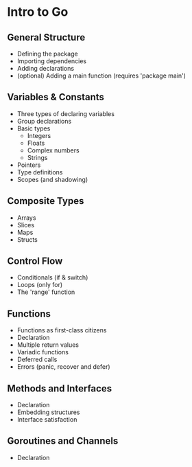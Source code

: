 # Intro to Go #

## General Structure ##

- Defining the package
- Importing dependencies
- Adding declarations
- (optional) Adding a main function (requires 'package main')

## Variables & Constants ##

- Three types of declaring variables
- Group declarations
- Basic types
  - Integers
  - Floats
  - Complex numbers
  - Strings
- Pointers
- Type definitions
- Scopes (and shadowing)

## Composite Types ##

- Arrays
- Slices
- Maps
- Structs

## Control Flow ##

- Conditionals (if & switch)
- Loops (only for)
- The 'range' function

## Functions ##

- Functions as first-class citizens
- Declaration
- Multiple return values
- Variadic functions
- Deferred calls
- Errors (panic, recover and defer)

## Methods and Interfaces ##

- Declaration
- Embedding structures
- Interface satisfaction

## Goroutines and Channels ##

- Declaration




